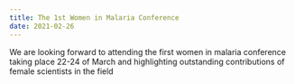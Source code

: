 ```yaml
---
title: The 1st Women in Malaria Conference
date: 2021-02-26
---
```


We are looking forward to attending the first women in malaria conference taking place 22-24 of March and highlighting outstanding contributions of female scientists in the field
